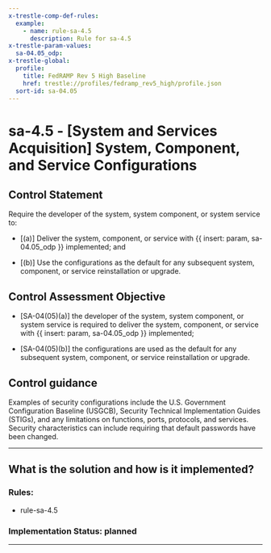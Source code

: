 ```yaml
---
x-trestle-comp-def-rules:
  example:
    - name: rule-sa-4.5
      description: Rule for sa-4.5
x-trestle-param-values:
  sa-04.05_odp:
x-trestle-global:
  profile:
    title: FedRAMP Rev 5 High Baseline
    href: trestle://profiles/fedramp_rev5_high/profile.json
  sort-id: sa-04.05
---
```


# sa-4.5 - \[System and Services Acquisition\] System, Component, and Service Configurations

## Control Statement

Require the developer of the system, system component, or system service to:

- \[(a)\] Deliver the system, component, or service with {{ insert: param, sa-04.05_odp }} implemented; and

- \[(b)\] Use the configurations as the default for any subsequent system, component, or service reinstallation or upgrade.

## Control Assessment Objective

- \[SA-04(05)(a)\] the developer of the system, system component, or system service is required to deliver the system, component, or service with {{ insert: param, sa-04.05_odp }} implemented;

- \[SA-04(05)(b)\] the configurations are used as the default for any subsequent system, component, or service reinstallation or upgrade.

## Control guidance

Examples of security configurations include the U.S. Government Configuration Baseline (USGCB), Security Technical Implementation Guides (STIGs), and any limitations on functions, ports, protocols, and services. Security characteristics can include requiring that default passwords have been changed.

______________________________________________________________________

## What is the solution and how is it implemented?

<!-- For implementation status enter one of: implemented, partial, planned, alternative, not-applicable -->

<!-- Note that the list of rules under ### Rules: is read-only and changes will not be captured after assembly to JSON -->

<!-- Add control implementation description here for control: sa-4.5 -->

### Rules:

  - rule-sa-4.5

### Implementation Status: planned

______________________________________________________________________
